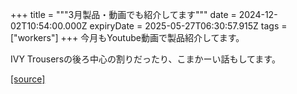 +++
title = """3月製品・動画でも紹介してます"""
date = 2024-12-02T10:54:00.000Z
expiryDate = 2025-05-27T06:30:57.915Z
tags = ["workers"]
+++
今月もYoutube動画で製品紹介してます。

IVY Trousersの後ろ中心の割りだったり、こまかーい話もしてます。

[[source]](https://eworkers.blogspot.com/2024/12/3_2.html)
